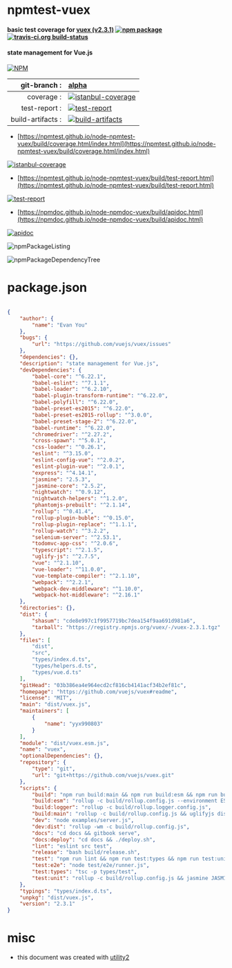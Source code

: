 # npmtest-vuex

#### basic test coverage for  [vuex (v2.3.1)](https://github.com/vuejs/vuex#readme)  [![npm package](https://img.shields.io/npm/v/npmtest-vuex.svg?style=flat-square)](https://www.npmjs.org/package/npmtest-vuex) [![travis-ci.org build-status](https://api.travis-ci.org/npmtest/node-npmtest-vuex.svg)](https://travis-ci.org/npmtest/node-npmtest-vuex)

#### state management for Vue.js

[![NPM](https://nodei.co/npm/vuex.png?downloads=true&downloadRank=true&stars=true)](https://www.npmjs.com/package/vuex)

| git-branch : | [alpha](https://github.com/npmtest/node-npmtest-vuex/tree/alpha)|
|--:|:--|
| coverage : | [![istanbul-coverage](https://npmtest.github.io/node-npmtest-vuex/build/coverage.badge.svg)](https://npmtest.github.io/node-npmtest-vuex/build/coverage.html/index.html)|
| test-report : | [![test-report](https://npmtest.github.io/node-npmtest-vuex/build/test-report.badge.svg)](https://npmtest.github.io/node-npmtest-vuex/build/test-report.html)|
| build-artifacts : | [![build-artifacts](https://npmtest.github.io/node-npmtest-vuex/glyphicons_144_folder_open.png)](https://github.com/npmtest/node-npmtest-vuex/tree/gh-pages/build)|

- [https://npmtest.github.io/node-npmtest-vuex/build/coverage.html/index.html](https://npmtest.github.io/node-npmtest-vuex/build/coverage.html/index.html)

[![istanbul-coverage](https://npmtest.github.io/node-npmtest-vuex/build/screenCapture.buildCi.browser.%252Ftmp%252Fbuild%252Fcoverage.lib.html.png)](https://npmtest.github.io/node-npmtest-vuex/build/coverage.html/index.html)

- [https://npmtest.github.io/node-npmtest-vuex/build/test-report.html](https://npmtest.github.io/node-npmtest-vuex/build/test-report.html)

[![test-report](https://npmtest.github.io/node-npmtest-vuex/build/screenCapture.buildCi.browser.%252Ftmp%252Fbuild%252Ftest-report.html.png)](https://npmtest.github.io/node-npmtest-vuex/build/test-report.html)

- [https://npmdoc.github.io/node-npmdoc-vuex/build/apidoc.html](https://npmdoc.github.io/node-npmdoc-vuex/build/apidoc.html)

[![apidoc](https://npmdoc.github.io/node-npmdoc-vuex/build/screenCapture.buildCi.browser.%252Ftmp%252Fbuild%252Fapidoc.html.png)](https://npmdoc.github.io/node-npmdoc-vuex/build/apidoc.html)

![npmPackageListing](https://npmtest.github.io/node-npmtest-vuex/build/screenCapture.npmPackageListing.svg)

![npmPackageDependencyTree](https://npmtest.github.io/node-npmtest-vuex/build/screenCapture.npmPackageDependencyTree.svg)



# package.json

```json

{
    "author": {
        "name": "Evan You"
    },
    "bugs": {
        "url": "https://github.com/vuejs/vuex/issues"
    },
    "dependencies": {},
    "description": "state management for Vue.js",
    "devDependencies": {
        "babel-core": "^6.22.1",
        "babel-eslint": "^7.1.1",
        "babel-loader": "^6.2.10",
        "babel-plugin-transform-runtime": "^6.22.0",
        "babel-polyfill": "^6.22.0",
        "babel-preset-es2015": "^6.22.0",
        "babel-preset-es2015-rollup": "^3.0.0",
        "babel-preset-stage-2": "^6.22.0",
        "babel-runtime": "^6.22.0",
        "chromedriver": "^2.27.2",
        "cross-spawn": "^5.0.1",
        "css-loader": "^0.26.1",
        "eslint": "^3.15.0",
        "eslint-config-vue": "^2.0.2",
        "eslint-plugin-vue": "^2.0.1",
        "express": "^4.14.1",
        "jasmine": "2.5.3",
        "jasmine-core": "2.5.2",
        "nightwatch": "^0.9.12",
        "nightwatch-helpers": "^1.2.0",
        "phantomjs-prebuilt": "^2.1.14",
        "rollup": "^0.41.4",
        "rollup-plugin-buble": "^0.15.0",
        "rollup-plugin-replace": "^1.1.1",
        "rollup-watch": "^3.2.2",
        "selenium-server": "^2.53.1",
        "todomvc-app-css": "^2.0.6",
        "typescript": "^2.1.5",
        "uglify-js": "^2.7.5",
        "vue": "^2.1.10",
        "vue-loader": "^11.0.0",
        "vue-template-compiler": "^2.1.10",
        "webpack": "^2.2.1",
        "webpack-dev-middleware": "^1.10.0",
        "webpack-hot-middleware": "^2.16.1"
    },
    "directories": {},
    "dist": {
        "shasum": "cde8e997c1f9957719bc7dea154f9aa691d981a6",
        "tarball": "https://registry.npmjs.org/vuex/-/vuex-2.3.1.tgz"
    },
    "files": [
        "dist",
        "src",
        "types/index.d.ts",
        "types/helpers.d.ts",
        "types/vue.d.ts"
    ],
    "gitHead": "03b386ea4e964ecd2cf816cb4141acf34b2ef81c",
    "homepage": "https://github.com/vuejs/vuex#readme",
    "license": "MIT",
    "main": "dist/vuex.js",
    "maintainers": [
        {
            "name": "yyx990803"
        }
    ],
    "module": "dist/vuex.esm.js",
    "name": "vuex",
    "optionalDependencies": {},
    "repository": {
        "type": "git",
        "url": "git+https://github.com/vuejs/vuex.git"
    },
    "scripts": {
        "build": "npm run build:main && npm run build:esm && npm run build:logger",
        "build:esm": "rollup -c build/rollup.config.js --environment ESM",
        "build:logger": "rollup -c build/rollup.logger.config.js",
        "build:main": "rollup -c build/rollup.config.js && uglifyjs dist/vuex.js -cm --comments -o dist/vuex.min.js",
        "dev": "node examples/server.js",
        "dev:dist": "rollup -wm -c build/rollup.config.js",
        "docs": "cd docs && gitbook serve",
        "docs:deploy": "cd docs && ./deploy.sh",
        "lint": "eslint src test",
        "release": "bash build/release.sh",
        "test": "npm run lint && npm run test:types && npm run test:unit && npm run test:e2e",
        "test:e2e": "node test/e2e/runner.js",
        "test:types": "tsc -p types/test",
        "test:unit": "rollup -c build/rollup.config.js && jasmine JASMINE_CONFIG_PATH=test/unit/jasmine.json"
    },
    "typings": "types/index.d.ts",
    "unpkg": "dist/vuex.js",
    "version": "2.3.1"
}
```



# misc
- this document was created with [utility2](https://github.com/kaizhu256/node-utility2)
